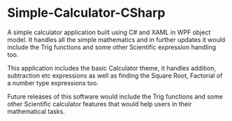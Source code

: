 Simple-Calculator-CSharp
========================

A simple calculator application built using C# and XAML in WPF object model. It handles all the simple mathematics and in further updates it would include the Trig functions and some other Scientific expression handling too. 

This application includes the basic Calculator theme, it handles addition, subtraction etc expressions as well as finding the Square Root, Factorial of a number type expressions too.

Future releases of this software would include the Trig functions and some other Scientific calculator features that would help users in their mathematical tasks.
